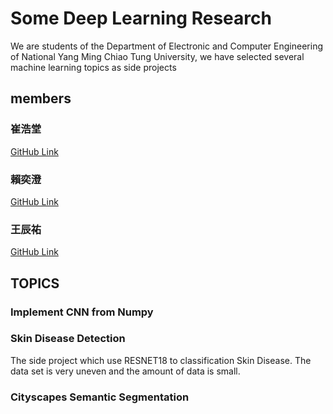 # Some Deep Learning Research

We are students of the Department of Electronic and Computer Engineering of National Yang Ming Chiao Tung University, we have selected several machine learning topics as side projects

## members

### 崔浩堂
[GitHub Link](https://github.com/henrytsui000)
### 賴奕澄
[GitHub Link](https://github.com/LaiEthanLai)
### 王辰祐
[GitHub Link](https://github.com/SamWang0807)


## TOPICS

### Implement CNN from Numpy

### Skin Disease Detection

The side project which use RESNET18 to classification Skin Disease.
The data set is very uneven and the amount of data is small.

### Cityscapes Semantic Segmentation
